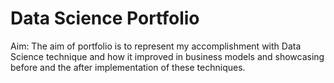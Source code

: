 # Data Science Portfolio

Aim: The aim of portfolio is to represent my accomplishment with Data Science technique and how it improved in business models and showcasing before and the after implementation of these techniques. 

 

